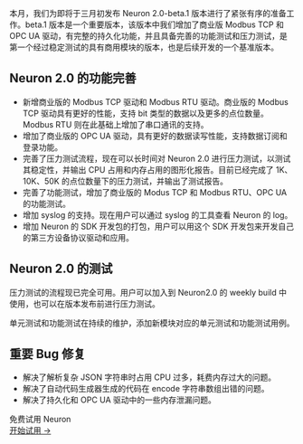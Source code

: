 本月，我们为即将于三月初发布 Neuron 2.0-beta.1 版本进行了紧张有序的准备工作。beta.1 版本是一个重要版本，该版本中我们增加了商业版 Modbus TCP 和 OPC UA 驱动，有完整的持久化功能，并且具备完善的功能测试和压力测试，是第一个经过稳定测试的具有商用模块的版本，也是后续开发的一个基准版本。

## Neuron 2.0 的功能完善

- 新增商业版的 Modbus TCP 驱动和 Modbus RTU 驱动。商业版的 Modbus TCP 驱动具有更好的性能，支持 bit 类型的数据以及更多的点位数量。Modbus RTU 则在此基础上增加了串口通讯的支持。
- 增加了商业版的 OPC UA 驱动，具有更好的数据读写性能，支持数据订阅和登录功能。
- 完善了压力测试流程，现在可以长时间对 Neuron 2.0 进行压力测试，以测试其稳定性，并输出 CPU 占用和内存占用的图形化报告。目前已经完成了 1K、10K、50K 的点位数量下的压力测试，并输出了测试报告。
- 完善了功能测试，增加了商业版的 Modus TCP 和 Modbus RTU、OPC UA 的功能测试。
- 增加 syslog 的支持。现在用户可以通过 syslog 的工具查看 Neuron 的 log。
- 增加 Neuron 的 SDK 开发包的打包，用户可以用这个 SDK 开发包来开发自己的第三方设备协议驱动和应用。

## Neuron 2.0 的测试

压力测试的流程现已完全可用。用户可以加入到 Neuron2.0 的 weekly build 中使用，也可以在版本发布前进行压力测试。

单元测试和功能测试在持续的维护，添加新模块对应的单元测试和功能测试用例。

## 重要 Bug 修复

- 解决了解析复杂 JSON 字符串时占用 CPU 过多，耗费内存过大的问题。
- 解决了自动代码生成器生成的代码在 encode 字符串数组出错的问题。
- 解决了持久化和 OPC UA 驱动中的一些内存泄漏问题。


<section class="promotion">
    <div>
        免费试用 Neuron
    </div>
    <a href="https://www.emqx.com/zh/try?product=neuron" class="button is-gradient px-5">开始试用 →</a >
</section>
